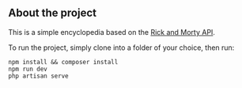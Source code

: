 

## About the project

This is a simple encyclopedia based on the [Rick and Morty API](https://rickandmortyapi.com/).

To run the project, simply clone into a folder of your choice, then run:
```
npm install && composer install
npm run dev
php artisan serve
```

